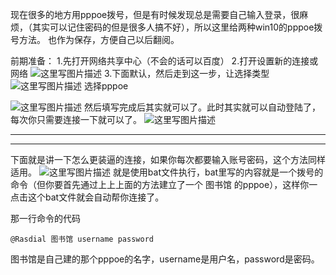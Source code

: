 ﻿现在很多的地方用pppoe拨号，但是有时候发现总是需要自己输入登录，很麻烦，（其实可以记住密码的但是很多人搞不好），所以这里给两种win10的pppoe拨号方法。
也作为保存，方便自己以后翻阅。

前期准备：
1.先打开网络共享中心（不会的话可以百度）
2.打开设置新的连接或网络
![这里写图片描述](http://img.blog.csdn.net/20170525131219972?watermark/2/text/aHR0cDovL2Jsb2cuY3Nkbi5uZXQvcXFfMjg4ODg4Mzc=/font/5a6L5L2T/fontsize/400/fill/I0JBQkFCMA==/dissolve/70/gravity/SouthEast)
3.下面默认，然后走到这一步，让选择类型
![这里写图片描述](http://img.blog.csdn.net/20170525131256269?watermark/2/text/aHR0cDovL2Jsb2cuY3Nkbi5uZXQvcXFfMjg4ODg4Mzc=/font/5a6L5L2T/fontsize/400/fill/I0JBQkFCMA==/dissolve/70/gravity/SouthEast)
选择pppoe

![这里写图片描述](http://img.blog.csdn.net/20170525131543226?watermark/2/text/aHR0cDovL2Jsb2cuY3Nkbi5uZXQvcXFfMjg4ODg4Mzc=/font/5a6L5L2T/fontsize/400/fill/I0JBQkFCMA==/dissolve/70/gravity/SouthEast)
然后填写完成后其实就可以了。此时其实就可以自动登陆了，每次你只需要连接一下就可以了。
![这里写图片描述](http://img.blog.csdn.net/20170525131704227?watermark/2/text/aHR0cDovL2Jsb2cuY3Nkbi5uZXQvcXFfMjg4ODg4Mzc=/font/5a6L5L2T/fontsize/400/fill/I0JBQkFCMA==/dissolve/70/gravity/SouthEast)


----------


----------
下面就是讲一下怎么更装逼的连接，如果你每次都要输入账号密码，这个方法同样适用。
![这里写图片描述](http://img.blog.csdn.net/20170525132119562?watermark/2/text/aHR0cDovL2Jsb2cuY3Nkbi5uZXQvcXFfMjg4ODg4Mzc=/font/5a6L5L2T/fontsize/400/fill/I0JBQkFCMA==/dissolve/70/gravity/SouthEast)
就是使用bat文件执行，bat里写的内容就是一个拨号的命令（但你要首先通过上上上面的方法建立了一个 图书馆 的pppoe），这样你一点击这个bat文件就会自动帮你连接了。

那一行命令的代码

```
@Rasdial 图书馆 username password
```

图书馆是自己建的那个pppoe的名字，username是用户名，password是密码。